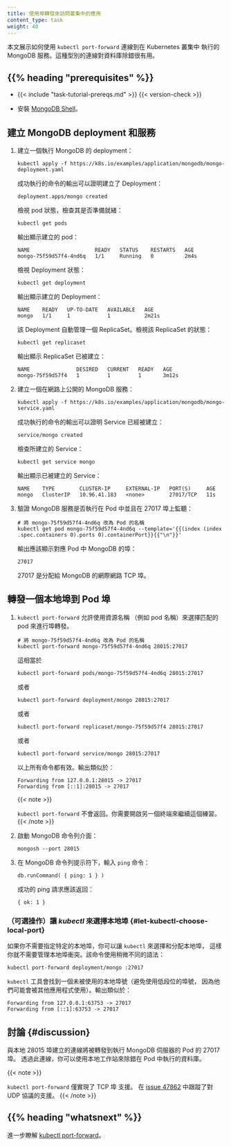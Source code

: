 ```yaml
---
title: 使用埠轉發來訪問叢集中的應用
content_type: task
weight: 40
---
```


<!--
title: Use Port Forwarding to Access Applications in a Cluster
content_type: task
weight: 40
-->

<!-- overview -->
<!--
This page shows how to use `kubectl port-forward` to connect to a MongoDB
server running in a Kubernetes cluster. This type of connection can be useful
for database debugging.
-->
本文展示如何使用 `kubectl port-forward` 連線到在 Kubernetes 叢集中
執行的 MongoDB 服務。這種型別的連線對資料庫除錯很有用。

## {{% heading "prerequisites" %}}

* {{< include "task-tutorial-prereqs.md" >}} {{< version-check >}}
<!--
* Install [MongoDB Shell](https://www.mongodb.com/try/download/shell).
-->
* 安裝 [MongoDB Shell](https://www.mongodb.com/try/download/shell)。

<!-- steps -->

<!--
## Creating MongoDB deployment and service

1. Create a Deployment that runs MongoDB:
-->
## 建立 MongoDB deployment 和服務

1. 建立一個執行 MongoDB 的 deployment：

   ```shell
   kubectl apply -f https://k8s.io/examples/application/mongodb/mongo-deployment.yaml
   ```

   <!--
   The output of a successful command verifies that the deployment was created:
   -->
   成功執行的命令的輸出可以證明建立了 Deployment：

   ```
   deployment.apps/mongo created
   ```

   <!--
   View the pod status to check that it is ready:
   -->
   檢視 pod 狀態，檢查其是否準備就緒：

   ```shell
   kubectl get pods
   ```

   <!--
   The output displays the pod created:
   -->
   輸出顯示建立的 pod：

   ```
   NAME                     READY   STATUS    RESTARTS   AGE
   mongo-75f59d57f4-4nd6q   1/1     Running   0          2m4s
   ```

   <!--
   View the Deployment's status:
   -->
   檢視 Deployment 狀態：

   ```shell
   kubectl get deployment
   ```

   <!--
   The output displays that the Deployment was created:
   -->
   輸出顯示建立的 Deployment：

   ```
   NAME    READY   UP-TO-DATE   AVAILABLE   AGE
   mongo   1/1     1            1           2m21s
   ```

   <!--
   The Deployment automatically manages a ReplicaSet.
   View the ReplicaSet status using:
   -->
   該 Deployment 自動管理一個 ReplicaSet。檢視該 ReplicaSet 的狀態：

   ```shell
   kubectl get replicaset
   ```

   <!--
   The output displays that the ReplicaSet was created:
   -->
   輸出顯示 ReplicaSet 已被建立：

   ```
   NAME               DESIRED   CURRENT   READY   AGE
   mongo-75f59d57f4   1         1         1       3m12s
   ```

<!--
2. Create a Service to expose MongoDB on the network:
-->
2. 建立一個在網路上公開的 MongoDB 服務：

   ```shell
   kubectl apply -f https://k8s.io/examples/application/mongodb/mongo-service.yaml
   ```

   <!--
   The output of a successful command verifies that the Service was created:
   -->
   成功執行的命令的輸出可以證明 Service 已經被建立：

   ```
   service/mongo created
   ```

   <!--
   Check the Service created:
   -->
   檢查所建立的 Service：

   ```shell
   kubectl get service mongo
   ```

   <!--   
   The output displays the service created:
   -->
   輸出顯示已被建立的 Service：

   ```
   NAME    TYPE        CLUSTER-IP     EXTERNAL-IP   PORT(S)     AGE
   mongo   ClusterIP   10.96.41.183   <none>        27017/TCP   11s
   ```

<!--
3. Verify that the MongoDB server is running in the Pod, and listening on port 27017:
-->
3. 驗證 MongoDB 服務是否執行在 Pod 中並且在 27017 埠上監聽：

   <!--
   ```shell
   # Change mongo-75f59d57f4-4nd6q to the name of the Pod
   kubectl get pod mongo-75f59d57f4-4nd6q --template='{{(index (index .spec.containers 0).ports 0).containerPort}}{{"\n"}}'
   ```
   -->
   ```shell
   # 將 mongo-75f59d57f4-4nd6q 改為 Pod 的名稱
   kubectl get pod mongo-75f59d57f4-4nd6q --template='{{(index (index .spec.containers 0).ports 0).containerPort}}{{"\n"}}'
   ```

   <!--
   The output displays the port for MongoDB in that Pod:
   -->
   輸出應該顯示對應 Pod 中 MongoDB 的埠：

   ```
   27017
   ```

   <!--
   27017 is the TCP port allocated to MongoDB on the internet.
   -->
   27017 是分配給 MongoDB 的網際網路 TCP 埠。

<!--
## Forward a local port to a port on the Pod

1. `kubectl port-forward` allows using resource name, such as a pod name, to select a matching pod to port forward to.
-->
## 轉發一個本地埠到 Pod 埠

1. `kubectl port-forward` 允許使用資源名稱
   （例如 pod 名稱）來選擇匹配的 pod 來進行埠轉發。

   <!--
   ```shell
   # Change mongo-75f59d57f4-4nd6q to the name of the Pod
   kubectl port-forward mongo-75f59d57f4-4nd6q 28015:27017
   ```
   -->
   ```shell
   # 將 mongo-75f59d57f4-4nd6q 改為 Pod 的名稱
   kubectl port-forward mongo-75f59d57f4-4nd6q 28015:27017
   ```

   <!--
   which is the same as
   -->
   這相當於

   ```shell
   kubectl port-forward pods/mongo-75f59d57f4-4nd6q 28015:27017
   ```

   <!-- or -->
   或者

   ```shell
   kubectl port-forward deployment/mongo 28015:27017
   ```

   <!-- or -->
   或者

   ```shell
   kubectl port-forward replicaset/mongo-75f59d57f4 28015:27017
   ```

   <!-- or -->
   或者

   ```shell
   kubectl port-forward service/mongo 28015:27017
   ```

   <!--
   Any of the above commands works. The output is similar to this:
   -->
   以上所有命令都有效。輸出類似於：

   ```
   Forwarding from 127.0.0.1:28015 -> 27017
   Forwarding from [::1]:28015 -> 27017
    ```

   {{< note >}}
   <!--
   `kubectl port-forward` does not return. To continue with the exercises, you will need to open another terminal.
   -->
   `kubectl port-forward` 不會返回。你需要開啟另一個終端來繼續這個練習。
   {{< /note >}}


<!--
2. Start the MongoDB command line interface:
-->
2. 啟動 MongoDB 命令列介面：

   ```shell
   mongosh --port 28015
   ```

<!--
3.  At the MongoDB command line prompt, enter the `ping` command:
-->
3. 在 MongoDB 命令列提示符下，輸入 `ping` 命令：

   ```
   db.runCommand( { ping: 1 } )
   ```

   <!--
   A successful ping request returns:
   -->
   成功的 ping 請求應該返回：

   ```
   { ok: 1 }
   ```

<!--
### Optionally let _kubectl_ choose the local port {#let-kubectl-choose-local-port}
-->
### （可選操作）讓 _kubectl_ 來選擇本地埠 {#let-kubectl-choose-local-port}

<!--
If you don't need a specific local port, you can let `kubectl` choose and allocate 
the local port and thus relieve you from having to manage local port conflicts, with 
the slightly simpler syntax:
-->
如果你不需要指定特定的本地埠，你可以讓 `kubectl` 來選擇和分配本地埠，
這樣你就不需要管理本地埠衝突。該命令使用稍微不同的語法：

```shell
kubectl port-forward deployment/mongo :27017
```

<!--
The `kubectl` tool finds a local port number that is not in use (avoiding low ports numbers,
because these might be used by other applications). The output is similar to:
-->
`kubectl` 工具會找到一個未被使用的本地埠號（避免使用低段位的埠號，
因為他們可能會被其他應用程式使用）。輸出類似於：

```
Forwarding from 127.0.0.1:63753 -> 27017
Forwarding from [::1]:63753 -> 27017
```

<!-- discussion -->

<!--
## Discussion

Connections made to local port 28015 are forwarded to port 27017 of the Pod that
is running the MongoDB server. With this connection in place, you can use your
local workstation to debug the database that is running in the Pod.
-->
## 討論  {#discussion}

與本地 28015 埠建立的連線將被轉發到執行 MongoDB 伺服器的 Pod 的 27017 埠。
透過此連線，你可以使用本地工作站來除錯在 Pod 中執行的資料庫。

{{< note >}}
<!--
`kubectl port-forward` is implemented for TCP ports only.
The support for UDP protocol is tracked in
[issue 47862](https://github.com/kubernetes/kubernetes/issues/47862).
-->
`kubectl port-forward` 僅實現了 TCP 埠 支援。
在 [issue 47862](https://github.com/kubernetes/kubernetes/issues/47862)
中跟蹤了對 UDP 協議的支援。
{{< /note >}}

## {{% heading "whatsnext" %}}

<!--
Learn more about [kubectl port-forward](/docs/reference/generated/kubectl/kubectl-commands/#port-forward).
-->
進一步瞭解 [kubectl port-forward](/docs/reference/generated/kubectl/kubectl-commands/#port-forward)。

